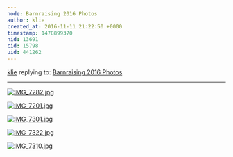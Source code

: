 ```yaml
---
node: Barnraising 2016 Photos
author: klie
created_at: 2016-11-11 21:22:50 +0000
timestamp: 1478899370
nid: 13691
cid: 15798
uid: 441262
---
```




[klie](../profile/klie) replying to: [Barnraising 2016 Photos](../notes/bronwen/11-10-2016/barnraising-2016-photos)

----
[![IMG_7282.jpg](https://publiclab.org/system/images/photos/000/018/781/large/IMG_7282.jpg)](https://publiclab.org/system/images/photos/000/018/781/original/IMG_7282.jpg)


[![IMG_7201.jpg](https://publiclab.org/system/images/photos/000/018/782/large/IMG_7201.jpg)](https://publiclab.org/system/images/photos/000/018/782/original/IMG_7201.jpg)


[![IMG_7301.jpg](https://publiclab.org/system/images/photos/000/018/783/large/IMG_7301.jpg)](https://publiclab.org/system/images/photos/000/018/783/original/IMG_7301.jpg)


[![IMG_7322.jpg](https://publiclab.org/system/images/photos/000/018/784/large/IMG_7322.jpg)](https://publiclab.org/system/images/photos/000/018/784/original/IMG_7322.jpg)


[![IMG_7310.jpg](https://publiclab.org/system/images/photos/000/018/785/large/IMG_7310.jpg)](https://publiclab.org/system/images/photos/000/018/785/original/IMG_7310.jpg)

